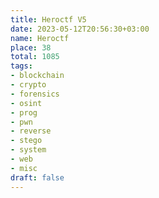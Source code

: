 ```yaml
---
title: Heroctf V5
date: 2023-05-12T20:56:30+03:00
name: Heroctf 
place: 38
total: 1085
tags:
- blockchain
- crypto
- forensics
- osint
- prog
- pwn
- reverse
- stego
- system
- web
- misc
draft: false
---
```

